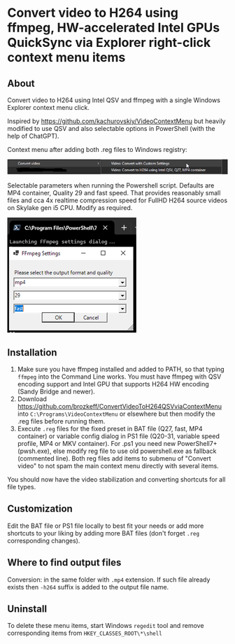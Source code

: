 # Convert video to H264 using ffmpeg, HW-accelerated Intel GPUs QuickSync via Explorer right-click context menu items

## About

Convert video to H264 using Intel QSV and ffmpeg with a single Windows Explorer context menu click.

Inspired by <https://github.com/kachurovskiy/VideoContextMenu> but heavily modified to use QSV and also selectable options in PowerShell (with the help of ChatGPT).

Context menu after adding both .reg files to Windows registry:

<img src="https://raw.githubusercontent.com/brozkeff/ConvertVideoToH264QSVviaContextMenu/master/img/screenshot-context-menu.png">

Selectable parameters when running the Powershell script. Defaults are MP4 container, Quality 29 and fast speed. That provides reasonably small files and cca 4x realtime compression speed for FullHD H264 source videos on Skylake gen i5 CPU. Modify as required.

<img src="https://raw.githubusercontent.com/brozkeff/ConvertVideoToH264QSVviaContextMenu/master/img/screenshot-pwsh-dialog-parameters.png">

## Installation

1. Make sure you have ffmpeg installed and added to PATH, so that typing `ffmpeg` into the Command Line works. You must have ffmpeg with QSV encoding support and Intel GPU that supports H264 HW encoding (Sandy Bridge and newer).
2. Download <https://github.com/brozkeff/ConvertVideoToH264QSVviaContextMenu> into `C:\Programs\VideoContextMenu` or elsewhere but then modify the .reg files before running them.
3. Execute `.reg` files for the fixed preset in BAT file (Q27, fast, MP4 container) or variable config dialog in PS1 file (Q20-31, variable speed profile, MP4 or MKV container). For .ps1 you need new PowerShell7+ (pwsh.exe), else modify reg file to use old powershell.exe as fallback (commented line). Both reg files add items to submenu of "Convert video" to not spam the main context menu directly with several items.

You should now have the video stabilization and converting shortcuts for all file types.

## Customization

Edit the BAT file or PS1 file locally to best fit your needs or add more shortcuts to your liking by adding more BAT files (don't forget `.reg` corresponding changes).

## Where to find output files

Conversion: in the same folder with `.mp4` extension. If such file already exists then `-h264` suffix is added to the output file name.

## Uninstall

To delete these menu items, start Windows `regedit` tool and remove corresponding items from `HKEY_CLASSES_ROOT\*\shell`

